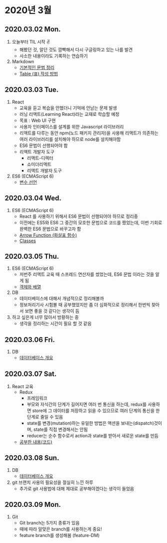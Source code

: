 # 2020년 3월

## 2020.03.02 Mon.
1. 오늘부터 TIL 시작 ✌
    - 해봤던 것, 알던 것도 깜빡해서 다시 구글링하고 있는 나를 발견
    - 사소한 내용이라도 기록하는 연습하기
2. Markdown
    - [기본적인 문법 정리](/DM/Markdown/basic-writing-and-formatting-syntax.md)
    - [Table \(표\) 작성 방법](/DM/Markdown/organizing-information-with-tables.md)

## 2020.03.03 Tue.
1. React
    - 교육을 듣고 복습을 안했더니 기억에 안남는 문제 발생
    - 러닝 리액트(Learning React)라는 교재로 학습할 예정
    - 목표 : Web UI 구현
    - 사용자 인터페이스를 설계를 위한 Javascript 라이브러리
    - 리액트를 다루는 동안 npm(노드 패키지 관리자)을 사용해 리액트가 의존하는 여러 라이브러리를 설치해야 하므로 node를 설치해야함
    - ES6 문법이 선행되어야 함
    - 리액트 개발자 도구
        - 리액트-디렉터
        - 쇼미더리액트
        - 리액트 개발자 도구
2. ES6 (ECMAScript 6)
    - [변수 선언](/DM/ECMAScript6/variable-declaration.md)
    
## 2020.03.04 Wed.
1. ES6 (ECMAScript 6)
    - React 를 사용하기 위해서 ES6 문법이 선행되어야 하므로 정리중
    - 이전에는 ES5와 ES6 그 중간의 모호한 문법으로 코드를 짰었는데, 이번 기회로 완벽한 ES6 문법으로 바꾸고자 함
    - [Arrow Function (화살표 함수)](/DM/ECMAScript6/arrow-function.md)
    - [Classes](/DM/ECMAScript6/classes.md)

## 2020.03.05 Thu.
1. ES6 (ECMAScript 6)
    - 저번주 리액트 교육 때 스프레드 연산자를 썼었는데, ES6 문법 이라는 것을 알게 됨
    - [객체와 배열](/DM/ECMAScript6/object-and-array.md)
2. DB
    - 데이터베이스에 대해서 개념적으로 정리해볼까
    - 정보처리기사 시험볼 때 공부했었지만 좀 더 심화적으로 정리해서 한번씩 찾아서 보면 좋을 것 같다는 생각이 듬
3. 하고 싶은게 너무 많아서 방황하는 중
    - 생각을 정리하는 시간이 필요 할 것 같음

## 2020.03.06 Fri.
1. DB
    - [데이터베이스 개요](/DM/Database/database-overview.md)

## 2020.03.07 Sat.
1. React 교육
    - Redux
        - 프레임워크
        - 부모와 자식간의 단계가 길어지면 여러 번 통신을 하는데, redux를 사용하면 store에 그 데이터를 저장하고 읽을 수 있으므로 여러 단계의 통신을 한 단계로 줄일 수 있음
        - state를 변경(mutation)하는 유일한 방법은 액션을 보내는(dispatch)것이며, state를 직접 변경해서는 안됨
        - reducer는 순수 함수로서 action과 state를 받아서 새로운 state를 만듬
    - [공부한 내용(코드)](https://github.com/DAMICHOI/React.js)

## 2020.03.08 Sun.
1. DB
    - [데이터베이스 개요](/DM/Database/database-overview.md)
2. git 브랜치 사용의 필요성을 절실히 느낀 하루
    - 추가로 git 사용법에 대해 제대로 공부해야겠다는 생각이 들었음

## 2020.03.09 Mon.
1. Git
    - Git branch는 5가지 종류가 있음
    - 때에 따라 알맞은 branch를 사용하는게 중요!
    - feature branch를 생성해봄 (feature-DM)